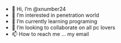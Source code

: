 - 👋 Hi, I’m @xnumber24
- 👀 I’m interested in penetration world
- 🌱 I’m currently learning programing
- 💞️ I’m looking to collaborate on all pc lovers
- 📫 How to reach me ... my email

<!---
xnumber24/xnumber24 is a ✨ special ✨ repository because its `README.md` (this file) appears on your GitHub profile.
You can click the Preview link to take a look at your changes.
--->
